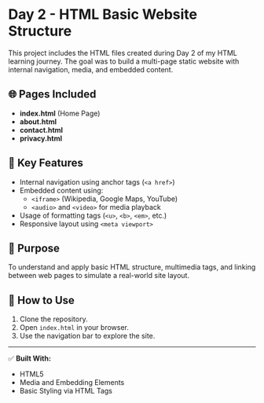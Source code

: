 # Day 2 - HTML Basic Website Structure

This project includes the HTML files created during Day 2 of my HTML learning journey. The goal was to build a multi-page static website with internal navigation, media, and embedded content.

## 🌐 Pages Included

- **index.html** (Home Page)
- **about.html**
- **contact.html**
- **privacy.html**

## 🔧 Key Features

- Internal navigation using anchor tags (`<a href>`)
- Embedded content using:
  - `<iframe>` (Wikipedia, Google Maps, YouTube)
  - `<audio>` and `<video>` for media playback
- Usage of formatting tags (`<u>`, `<b>`, `<em>`, etc.)
- Responsive layout using `<meta viewport>`

## 🎯 Purpose

To understand and apply basic HTML structure, multimedia tags, and linking between web pages to simulate a real-world site layout.

## 🚀 How to Use

1. Clone the repository.
2. Open `index.html` in your browser.
3. Use the navigation bar to explore the site.

---

✅ **Built With:**  
- HTML5  
- Media and Embedding Elements  
- Basic Styling via HTML Tags
